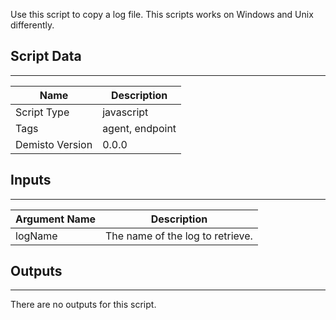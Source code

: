 Use this script to copy a log file. This scripts works on Windows and Unix differently.
## Script Data
---

| **Name** | **Description** |
| --- | --- |
| Script Type | javascript |
| Tags | agent, endpoint |
| Demisto Version | 0.0.0 |

## Inputs
---

| **Argument Name** | **Description** |
| --- | --- |
| logName | The name of the log to retrieve. |

## Outputs
---
There are no outputs for this script.
